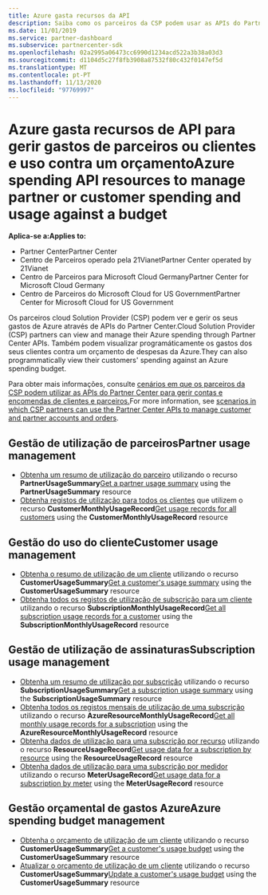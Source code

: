 ```yaml
---
title: Azure gasta recursos da API
description: Saiba como os parceiros da CSP podem usar as APIs do Partner Center para visualizar e gerir os gastos e utilização do parceiro e cliente Azure contra o seu orçamento.
ms.date: 11/01/2019
ms.service: partner-dashboard
ms.subservice: partnercenter-sdk
ms.openlocfilehash: 02a2995a06473cc6990d1234acd522a3b38a03d3
ms.sourcegitcommit: d1104d5c27f8fb3908a87532f80c432f0147ef5d
ms.translationtype: MT
ms.contentlocale: pt-PT
ms.lasthandoff: 11/13/2020
ms.locfileid: "97769997"
---
```

# <a name="azure-spending-api-resources-to-manage-partner-or-customer-spending-and-usage-against-a-budget"></a><span data-ttu-id="14c13-103">Azure gasta recursos de API para gerir gastos de parceiros ou clientes e uso contra um orçamento</span><span class="sxs-lookup"><span data-stu-id="14c13-103">Azure spending API resources to manage partner or customer spending and usage against a budget</span></span> 

<span data-ttu-id="14c13-104">**Aplica-se a:**</span><span class="sxs-lookup"><span data-stu-id="14c13-104">**Applies to:**</span></span>

- <span data-ttu-id="14c13-105">Partner Center</span><span class="sxs-lookup"><span data-stu-id="14c13-105">Partner Center</span></span>
- <span data-ttu-id="14c13-106">Centro de Parceiros operado pela 21Vianet</span><span class="sxs-lookup"><span data-stu-id="14c13-106">Partner Center operated by 21Vianet</span></span>
- <span data-ttu-id="14c13-107">Centro de Parceiros para Microsoft Cloud Germany</span><span class="sxs-lookup"><span data-stu-id="14c13-107">Partner Center for Microsoft Cloud Germany</span></span>
- <span data-ttu-id="14c13-108">Centro de Parceiros do Microsoft Cloud for US Government</span><span class="sxs-lookup"><span data-stu-id="14c13-108">Partner Center for Microsoft Cloud for US Government</span></span>

<span data-ttu-id="14c13-109">Os parceiros cloud Solution Provider (CSP) podem ver e gerir os seus gastos de Azure através de APIs do Partner Center.</span><span class="sxs-lookup"><span data-stu-id="14c13-109">Cloud Solution Provider (CSP) partners can view and manage their Azure spending through Partner Center APIs.</span></span> <span data-ttu-id="14c13-110">Também podem visualizar programáticamente os gastos dos seus clientes contra um orçamento de despesas da Azure.</span><span class="sxs-lookup"><span data-stu-id="14c13-110">They can also programmatically view their customers' spending against an Azure spending budget.</span></span>

<span data-ttu-id="14c13-111">Para obter mais informações, consulte [cenários em que os parceiros da CSP podem utilizar as APIs do Partner Center para gerir contas e encomendas de clientes e parceiros.](scenarios.md)</span><span class="sxs-lookup"><span data-stu-id="14c13-111">For more information, see [scenarios in which CSP partners can use the Partner Center APIs to manage customer and partner accounts and orders](scenarios.md).</span></span>

## <a name="partner-usage-management"></a><span data-ttu-id="14c13-112">Gestão de utilização de parceiros</span><span class="sxs-lookup"><span data-stu-id="14c13-112">Partner usage management</span></span>

- <span data-ttu-id="14c13-113">[Obtenha um resumo de utilização do parceiro](get-a-partner-usage-summary.md) utilizando o recurso **PartnerUsageSummary**</span><span class="sxs-lookup"><span data-stu-id="14c13-113">[Get a partner usage summary](get-a-partner-usage-summary.md) using the **PartnerUsageSummary** resource</span></span>
- <span data-ttu-id="14c13-114">[Obtenha registos de utilização para todos os clientes](get-a-customer-s-usage-records.md) que utilizem o recurso **CustomerMonthlyUsageRecord**</span><span class="sxs-lookup"><span data-stu-id="14c13-114">[Get usage records for all customers](get-a-customer-s-usage-records.md) using the **CustomerMonthlyUsageRecord** resource</span></span>

## <a name="customer-usage-management"></a><span data-ttu-id="14c13-115">Gestão do uso do cliente</span><span class="sxs-lookup"><span data-stu-id="14c13-115">Customer usage management</span></span>

- <span data-ttu-id="14c13-116">[Obtenha o resumo de utilização de um cliente](get-a-customer-usage-summary.md) utilizando o recurso **CustomerUsageSummary**</span><span class="sxs-lookup"><span data-stu-id="14c13-116">[Get a customer's usage summary](get-a-customer-usage-summary.md) using the **CustomerUsageSummary** resource</span></span>
- <span data-ttu-id="14c13-117">[Obtenha todos os registos de utilização de subscrição para um cliente](get-a-customer-subscription-s-usage-records.md) utilizando o recurso **SubscriptionMonthlyUsageRecord**</span><span class="sxs-lookup"><span data-stu-id="14c13-117">[Get all subscription usage records for a customer](get-a-customer-subscription-s-usage-records.md) using the **SubscriptionMonthlyUsageRecord** resource</span></span>

## <a name="subscription-usage-management"></a><span data-ttu-id="14c13-118">Gestão de utilização de assinaturas</span><span class="sxs-lookup"><span data-stu-id="14c13-118">Subscription usage management</span></span>

- <span data-ttu-id="14c13-119">[Obtenha um resumo de utilização por subscrição](get-a-customer-subscription-usage-summary.md) utilizando o recurso **SubscriptionUsageSummary**</span><span class="sxs-lookup"><span data-stu-id="14c13-119">[Get a subscription usage summary](get-a-customer-subscription-usage-summary.md) using the **SubscriptionUsageSummary** resource</span></span>
- <span data-ttu-id="14c13-120">[Obtenha todos os registos mensais de utilização de uma subscrição](get-all-monthly-usage-records-for-a-subscription.md) utilizando o recurso **AzureResourceMonthlyUsageRecord**</span><span class="sxs-lookup"><span data-stu-id="14c13-120">[Get all monthly usage records for a subscription](get-all-monthly-usage-records-for-a-subscription.md) using the **AzureResourceMonthlyUsageRecord** resource</span></span>
- <span data-ttu-id="14c13-121">[Obtenha dados de utilização para uma subscrição por recurso](get-a-customer-subscription-resource-usage-records.md) utilizando o recurso **ResourceUsageRecord**</span><span class="sxs-lookup"><span data-stu-id="14c13-121">[Get usage data for a subscription by resource](get-a-customer-subscription-resource-usage-records.md) using the **ResourceUsageRecord** resource</span></span>
- <span data-ttu-id="14c13-122">[Obtenha dados de utilização para uma subscrição por medidor](get-a-customer-subscription-meter-usage-records.md) utilizando o recurso **MeterUsageRecord**</span><span class="sxs-lookup"><span data-stu-id="14c13-122">[Get usage data for a subscription by meter](get-a-customer-subscription-meter-usage-records.md) using the **MeterUsageRecord** resource</span></span>

## <a name="azure-spending-budget-management"></a><span data-ttu-id="14c13-123">Gestão orçamental de gastos Azure</span><span class="sxs-lookup"><span data-stu-id="14c13-123">Azure spending budget management</span></span>

- <span data-ttu-id="14c13-124">[Obtenha o orçamento de utilização de um cliente](get-a-customer-s-usage-spending-budget.md) utilizando o recurso **CustomerUsageSummary**</span><span class="sxs-lookup"><span data-stu-id="14c13-124">[Get a customer's usage budget](get-a-customer-s-usage-spending-budget.md) using the **CustomerUsageSummary** resource</span></span>
- <span data-ttu-id="14c13-125">[Atualizar o orçamento de utilização de um cliente](update-a-customer-s-usage-spending-budget.md) utilizando o recurso **CustomerUsageSummary**</span><span class="sxs-lookup"><span data-stu-id="14c13-125">[Update a customer's usage budget](update-a-customer-s-usage-spending-budget.md) using the **CustomerUsageSummary** resource</span></span>
